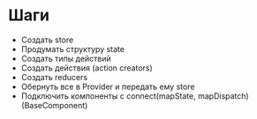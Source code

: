 # Шаги

- Создать store
- Продумать структуру state
- Создать типы действий
- Создать действия (action creators)
- Создать reducers
- Обернуть все в Provider и передать ему store
- Подключить компоненты с connect(mapState, mapDispatch)(BaseComponent)

<!-- коллекция

noteReducer

case ADD_NOTE
return [...state, payload]

 -->

 <!-- componentDidMount() {
    const persistedAccount = localStorage.getItem('account');

    if (persistedAccount) {
      this.setState(JSON.parse(persistedAccount));
    }
  }

  componentDidUpdate(prevProps, prevState) {
    if (prevState !== this.state) {
      localStorage.setItem('account', JSON.stringify(this.state));
    }
  } -->
